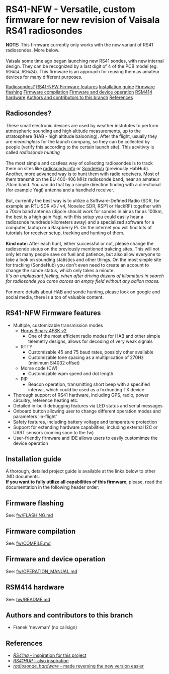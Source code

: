 # RS41-NFW - Versatile, custom firmware for new revision of Vaisala RS41 radiosondes
**NOTE:** This firmware currently only works with the new variant of RS41 radiosondes. More below.<br><br>
Vaisala some time ago began launching new RS41 sondes, with new internal design. They can be recognized by a last digit of 4 of the PCB model (eg. `RSM414`, `RSM424`). This firmware is an approach for reusing them as amateur devices for many different purposes.<br>

[Radiosondes?](radiosondes)
[RS41-NFW Firmware features](rs41-nfw-firmware-features)
[Installation guide](installation-guide)
[Firmware flashing](firmware-flashing)
[Firmware compilation](firmware-compilation)
[Firmware and device operation](firmware-and-device-operation)
[RSM414 hardware](rsm414-hardware)
[Authors and contributors to this branch](authors-and-contributors-to-this-branch)
[References](references)

## Radiosondes?
These small electronic devices are used by weather instututes to perform atmospheric sounding and high altitude measurements, up to the stratosphere (HAB - high altitude balooning). After the flight, usually they are *meaningless* for the launch company, so they can be collected by people (verify this according to the certain launch site). This acvitivty is called *radiosonde hunting*<br><br>
The most simple and costless way of collecting radiosondes is to track them on sites like [radiosondy.info](https://radiosondy.info/) or [SondeHub](https://sondehub.org/) (previously HabHub). <br>
Another, more advanced way is to hunt them with radio receivers. Most of them transmit on the EU 400-406 MHz radiosonde band, near an amateur 70cm band. You can do that by a simple direction finding with a directional (for example Yagi) antenna and a handheld receiver. <br><br>
But, currently the best way is to utilize a Software-Defined Radio (SDR, for example an RTL-SDR v3 / v4, Nooelec SDR, RSP1 or HackRF) together with a 70cm band antenna (dipole should work for sondes in air as far as 100km, the best is a high gain Yagi, with this setup you could easily hear a radiosonde hundreds kilometers away) and a specialized software for a computer, laptop or a Raspberry Pi. On the internet you will find lots of tutorials for receiver setup, tracking and hunting of them.<br><br>
**Kind note:** After each hunt, either successful or not, please change the radiosonde status on the previously mentioned trakcing sites. This will not only let many people save on fuel and patience, but also allow everyone to take a look on sounding statistics and other things. On the most simple site for tracking (SondeHub) you don't even need to create an account to change the sonde status, which only takes a minute. <br>
*It's an unpleasant feeling, when after driving dozens of kilometers in search for radiosonde you come across an empty field without any ballon traces.*<br><br>
For more details about HAB and sonde hunting, please look on google and social media, there is a ton of valuable content.

## RS41-NFW Firmware features
* Multiple, customizable transmission modes
    * [Horus Binary 4FSK v2](https://github.com/projecthorus/horusdemodlib/wiki)
        * One of the most efficient radio modes for HAB and other simple telemetry designs, allows for decoding of very weak signals
    * RTTY
        * Customizable 45 and 75 baud rates, possibly other available
        * Customizable tone spacing as a multiplication of 270Hz (minimum Si4032 offset)
    * Morse code (CW)
        * Customizable wpm speed and dot length
    * PIP
        * Beacon operation, transmitting short beep with a specified interval, which could be used as a foxhunting TX device
* Thorough support of RS41 hardware, including GPS, radio, power circuitry, reference heating etc.
* Detailed in-built debugging features via LED status and serial messages
* Onboard button allowing user to change different operation modes and parameters 'in-flight'
* Safety features, including battery voltage and temperature protection
* Support for extending hardware capabilities, including external I2C or UART sensors (coming soon to the fw)
* User-friendly firmware and IDE allows users to easily customimze the device operation

## Installation guide
A thorough, detailed project guide is available at the links below to other .MD documents.<br>
**If you want to fully utilize all capabilities of this firmware**, please, read the documentation in the following header order:

## Firmware flashing
See: [fw/FLASHING.md](./fw/FLASHING.md)

## Firmware compilation
See: [fw/COMPILE.md](./fw/COMPILE.md)

## Firmware and device operation
See: [fw/OPERATION_MANUAL.md](./fw/OPERATION_MANUAL.md)

## RSM414 hardware
See: [hw/README.md](./hw/README.md)

## Authors and contributors to this branch
* Franek 'nevvman' (no callsign)

## References
* [*RS41ng* - inspiration for this project](https://github.com/mikaelnousiainen/RS41ng)<br>
* [*RS41HUP* - also inspiration](https://github.com/darksidelemm/RS41HUP)<br>
* [*radiosonde_hardware* - made reversing the new version easier](https://github.com/bazjo/radiosonde_hardware)<br>